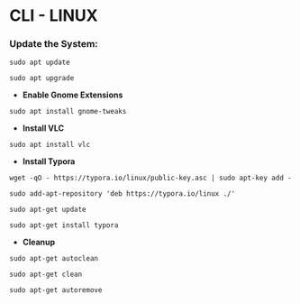 # CLI - LINUX

### Update the System:

```text
sudo apt update
```

```text
sudo apt upgrade
```

* **Enable Gnome Extensions**

```text
sudo apt install gnome-tweaks
```

* **Install VLC**

```text
sudo apt install vlc
```

* **Install Typora**

```text
wget -qO - https://typora.io/linux/public-key.asc | sudo apt-key add -
```

```text
sudo add-apt-repository 'deb https://typora.io/linux ./'
```

```text
sudo apt-get update
```

```text
sudo apt-get install typora
```

* **Cleanup**

```text
sudo apt-get autoclean
```

```text
sudo apt-get clean
```

```text
sudo apt-get autoremove
```

### 

  




